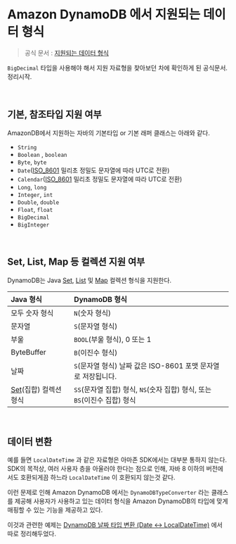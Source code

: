 # Amazon DynamoDB 에서 지원되는 데이터 형식

> 공식 문서 : [지원되는 데이터 형식](https://docs.aws.amazon.com/ko_kr/amazondynamodb/latest/developerguide/DynamoDBMapper.DataTypes.html)<br>

`BigDecimal` 타입을 사용해야 해서 지원 자료형을 찾아보던 차에 확인하게 된 공식문서. 정리시작.

<br>

## 기본, 참조타입 지원 여부

AmazonDB에서 지원하는 자바의 기본타입 or 기본 래퍼 클래스는 아래와 같다.

- `String`
- `Boolean` , `boolean`
- `Byte`, `byte` 
- `Date`([ISO_8601](http://en.wikipedia.org/wiki/ISO_8601) 밀리초 정밀도 문자열에 따라 UTC로 전환)
- `Calendar`([ISO_8601](http://en.wikipedia.org/wiki/ISO_8601) 밀리초 정밀도 문자열에 따라 UTC로 전환)
- `Long`, `long`
- `Integer`, `int`
- `Double`, `double`
- `Float`, `float`
- `BigDecimal`
- `BigInteger`

<br>

## Set, List, Map 등 컬렉션 지원 여부

DynamoDB는 Java [Set](http://docs.oracle.com/javase/6/docs/api/java/util/Set.html), [List](http://docs.oracle.com/javase/6/docs/api/java/util/List.html) 및 [Map](http://docs.oracle.com/javase/6/docs/api/java/util/Map.html) 컬렉션 형식을 지원한다. <br>

| Java 형식                                                    | DynamoDB 형식                                                |
| :----------------------------------------------------------- | :----------------------------------------------------------- |
| 모두 숫자 형식                                               | `N`(숫자 형식)                                               |
| 문자열                                                       | `S`(문자열 형식)                                             |
| 부울                                                         | `BOOL`(부울 형식), 0 또는 1                                  |
| ByteBuffer                                                   | `B`(이진수 형식)                                             |
| 날짜                                                         | `S`(문자열 형식) 날짜 값은 ISO-8601 포맷 문자열로 저장됩니다. |
| [Set](http://docs.oracle.com/javase/6/docs/api/java/util/Set.html)(집합) 컬렉션 형식 | `SS`(문자열 집합) 형식, `NS`(숫자 집합) 형식, 또는 `BS`(이진수 집합) 형식 |

<br>

## 데이터 변환 

예를 들면 `LocalDateTime` 과 같은 자료형은 아마존 SDK에서는 대부분 통하지 않는다. SDK의 목적상, 여러 사용자 층을 아울러야 한다는 점으로 인해, 자바 8 이하의 버전에서도 호환되게끔 하느라 `LocalDateTime` 이 호환되지 않는것 같다.<br>

이런 문제로 인해 Amazon DynamoDB 에서는 `DynamoDBTypeConverter` 라는 클래스를 제공해 사용자가 사용하고 있는 데이터 형식을 Amazon DynamoDB의 타입에 맞게 매핑할 수 있는 기능을 제공하고 있다.<br>

이것과 관련한 예제는 [DynamoDB 날짜 타입 변환 (Date <-> LocalDateTime)](https://github.com/soon-good/study-querydsl-jpa/blob/develop/spring-data-dynamodb/DynamoDB-%EB%82%A0%EC%A7%9C%ED%83%80%EC%9E%85-%EB%B3%80%ED%99%98-(Date-LocalDateTime).md) 에서 따로 정리해두었다.<br>

<br>